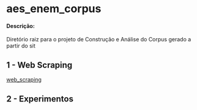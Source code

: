 # aes_enem_corpus

#### Descrição:

Diretório raiz para o projeto de Construção e Análise do Corpus gerado a partir do sit


## 1 - Web Scraping

[web_scraping](web_corpus_builder/README.md)


## 2 - Experimentos
